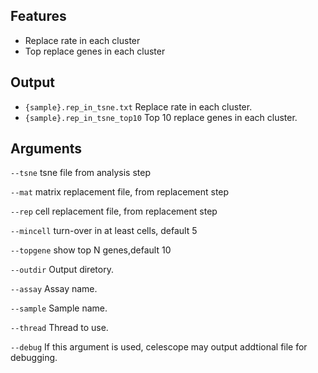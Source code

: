 ## Features
- Replace rate in each cluster
- Top replace genes in each cluster

## Output
- `{sample}.rep_in_tsne.txt` Replace rate in each cluster.
- `{sample}.rep_in_tsne_top10` Top 10 replace genes in each cluster.


## Arguments
`--tsne` tsne file from analysis step

`--mat` matrix replacement file, from replacement step

`--rep` cell replacement file, from replacement step

`--mincell` turn-over in at least cells, default 5

`--topgene` show top N genes,default 10

`--outdir` Output diretory.

`--assay` Assay name.

`--sample` Sample name.

`--thread` Thread to use.

`--debug` If this argument is used, celescope may output addtional file for debugging.


